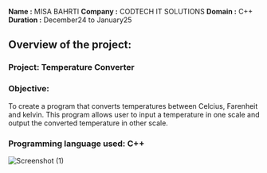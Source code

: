 **Name :** MISA BAHRTI
**Company :** CODTECH IT SOLUTIONS
**Domain :** C++
**Duration :** December24 to January25

## Overview of the project:

### Project: Temperature Converter
### Objective:
  To create a program that converts temperatures between Celcius, Farenheit and kelvin. This program allows user to input a temperature in one scale and output the converted temperature in other scale.
### Programming language used: C++
![Screenshot (1)](https://github.com/user-attachments/assets/db71fe9f-f5d0-4f7f-9a64-05d953d5e8aa)
